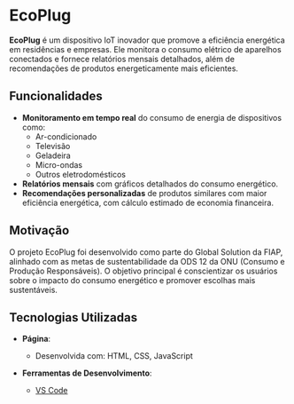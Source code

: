 # EcoPlug

**EcoPlug** é um dispositivo IoT inovador que promove a eficiência energética em residências e empresas. Ele monitora o consumo elétrico de aparelhos conectados e fornece relatórios mensais detalhados, além de recomendações de produtos energeticamente mais eficientes.

## Funcionalidades

- **Monitoramento em tempo real** do consumo de energia de dispositivos como:
  - Ar-condicionado
  - Televisão
  - Geladeira
  - Micro-ondas
  - Outros eletrodomésticos
- **Relatórios mensais** com gráficos detalhados do consumo energético.
- **Recomendações personalizadas** de produtos similares com maior eficiência energética, com cálculo estimado de economia financeira.

## Motivação

O projeto EcoPlug foi desenvolvido como parte do Global Solution da FIAP, alinhado com as metas de sustentabilidade da ODS 12 da ONU (Consumo e Produção Responsáveis). O objetivo principal é conscientizar os usuários sobre o impacto do consumo energético e promover escolhas mais sustentáveis.

## Tecnologias Utilizadas

- **Página**:
  - Desenvolvida com: HTML, CSS, JavaScript

- **Ferramentas de Desenvolvimento**:
  - [VS Code](https://code.visualstudio.com/)
